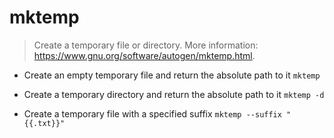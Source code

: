 # mktemp
> Create a temporary file or directory.
> More information: <https://www.gnu.org/software/autogen/mktemp.html>.

- Create an empty temporary file and return the absolute path to it
`mktemp`

- Create a temporary directory and return the absolute path to it
`mktemp -d`

- Create a temporary file with a specified suffix
`mktemp --suffix "{{.txt}}"`
